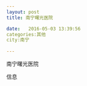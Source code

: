 ```yaml
--- 
layout: post 
title: 南宁曙光医院

date:   2016-05-03 13:39:56 
categories:其他  
city:南宁
  
--- 
```

   
南宁曙光医院

信息

